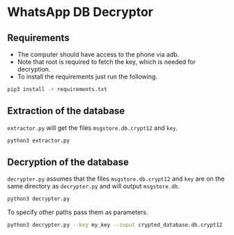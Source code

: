 # WhatsApp DB Decryptor
## Requirements
- The computer should have access to the phone via adb.
- Note that root is required to fetch the key, which is needed for decryption.
- To install the requirements just run the following.

```bash
pip3 install -r requirements.txt
```
## Extraction of the database

`extractor.py` will get the files `msgstore.db.crypt12` and `key`.

```bash
python3 extractor.py
```
## Decryption of the database
`decrypter.py`  assumes that the files `msgstore.db.crypt12` and `key` are on the same directory as `decrypter.py` and will output `msgstore.db`.

```bash
python3 decrypter.py
```
To specify other paths pass them as parameters.
```bash
python3 decrypter.py --key my_key --input crypted_database.db.crypt12 --output decrypted_database.db
```